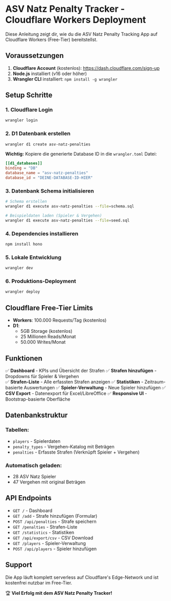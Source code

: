 # ASV Natz Penalty Tracker - Cloudflare Workers Deployment

Diese Anleitung zeigt dir, wie du die ASV Natz Penalty Tracking App auf Cloudflare Workers (Free-Tier) bereitstellst.

## Voraussetzungen

1. **Cloudflare Account** (kostenlos): https://dash.cloudflare.com/sign-up
2. **Node.js** installiert (v16 oder höher)
3. **Wrangler CLI** installiert: `npm install -g wrangler`

## Setup Schritte

### 1. Cloudflare Login
```bash
wrangler login
```

### 2. D1 Datenbank erstellen
```bash
wrangler d1 create asv-natz-penalties
```

**Wichtig:** Kopiere die generierte Database ID in die `wrangler.toml` Datei:
```toml
[[d1_databases]]
binding = "DB"
database_name = "asv-natz-penalties"
database_id = "DEINE-DATABASE-ID-HIER"
```

### 3. Datenbank Schema initialisieren
```bash
# Schema erstellen
wrangler d1 execute asv-natz-penalties --file=schema.sql

# Beispieldaten laden (Spieler & Vergehen)
wrangler d1 execute asv-natz-penalties --file=seed.sql
```

### 4. Dependencies installieren
```bash
npm install hono
```

### 5. Lokale Entwicklung
```bash
wrangler dev
```

### 6. Produktions-Deployment
```bash
wrangler deploy
```

## Cloudflare Free-Tier Limits

- **Workers**: 100.000 Requests/Tag (kostenlos)
- **D1**: 
  - 5GB Storage (kostenlos)
  - 25 Millionen Reads/Monat
  - 50.000 Writes/Monat

## Funktionen

✅ **Dashboard** - KPIs und Übersicht der Strafen
✅ **Strafen hinzufügen** - Dropdowns für Spieler & Vergehen  
✅ **Strafen-Liste** - Alle erfassten Strafen anzeigen
✅ **Statistiken** - Zeitraum-basierte Auswertungen
✅ **Spieler-Verwaltung** - Neue Spieler hinzufügen
✅ **CSV Export** - Datenexport für Excel/LibreOffice
✅ **Responsive UI** - Bootstrap-basierte Oberfläche

## Datenbankstruktur

### Tabellen:
- `players` - Spielerdaten
- `penalty_types` - Vergehen-Katalog mit Beträgen
- `penalties` - Erfasste Strafen (Verknüpft Spieler + Vergehen)

### Automatisch geladen:
- 28 ASV Natz Spieler
- 47 Vergehen mit original Beträgen

## API Endpoints

- `GET /` - Dashboard
- `GET /add` - Strafe hinzufügen (Formular)
- `POST /api/penalties` - Strafe speichern
- `GET /penalties` - Strafen-Liste
- `GET /statistics` - Statistiken
- `GET /api/export/csv` - CSV Download
- `GET /players` - Spieler-Verwaltung
- `POST /api/players` - Spieler hinzufügen

## Support

Die App läuft komplett serverless auf Cloudflare's Edge-Network und ist kostenfrei nutzbar im Free-Tier.

🏆 **Viel Erfolg mit dem ASV Natz Penalty Tracker!**